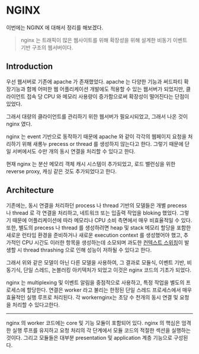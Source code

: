 # NGINX
이번에는 NGINX 에 대해서 정리를 해보겠다.

> nginx 는 트래픽이 많은 웹사이트를 위해 확장성을 위해 설계한 비동기 이벤트 기반 구조의 웹서버이다.

## Introduction
우선 웹서버로 기존에 apache 가 존재했었다. apache 는 다양한 기능과 써드파티 확장기능과 함께 어떠한 웹 어플리케이션 개발에도 적용할 수 있는 웹서버가 되었지만, 클라이언트 접속 당 CPU 와 메모리 사용량이 증가함으로써 확장성이 떨어진다는 단점이 있었다.

그래서 대량의 클라이언트를 관리하기 위한 웹서버가 필요시되었고, 그래서 나온 것이 nginx 였다.

nginx 는 event 기반으로 동작하기 때문에 apache 와 같이 각각의 웹페이지 요청을 처리하기 위해 새롱누 precess or thread 를 생성하지 않는다고 한다. 그렇기 때문에 단일 서버에서도 수만 개의 동시 연결을 처리할 수 있다고 한다.

현재 nginx 는 분산 메모리 객체 캐시 시스템이 추가되었고, 로드 밸런싱을 위한 reverse proxy, 캐싱 같은 것도 추가되었다고 한다.

## Architecture
기존에는, 동시 연결을 처리하던 process 나 thread 기반의 모델들은 개별 precess 나 thread 로 각 연결을 처리하고, 네트워크 또는 입출력 작업을 bloking 했었다. 그렇기 때문에 어플리케이션에 따라 메모리나 CPU 소비 측면에서 매우 비효율적일 수 있다. 또한, 별도의 precess 나 thread 를 생성하려면 heap 및 stack 메모리 할당을 포함한 새로운 런타임 환경을 준비하거나 새로운 execution context 를 생성했어야 했고, 추가적인 CPU 시간도 이러한 항목을 생성하는데 소모되며 과도한 [컨텍스트 스위칭](http://hojak99.tistory.com/307)이 발생할 시 thread thrashing 으로 인해 성능이 저하될 수 있다고 한다.

그래서 위와 같은 모델이 아닌 다른 모델을 사용하여, 그 결과로 모듈식, 이벤트 기반, 비동기식, 단일 스레드, 논블러킹 아키텍처가 되었고 이것은 nginx 코드의 기초가 되었다.

nginx 는 multiplexing 및 이벤트 알림을 중점적으로 사용하고, 특정 작업을 별도의 프로세스에 할당한다. 연결은 worker 라고 불리는 한정된 단일 스레드 프로세스에서 매우 효율적인 실행 루프로 처리된다. 각 workernginx는 초당 수 천개의 동시 연결 및 요청을 처리할 수 있다고한다.

 ----

 nginx 의 worker 코드에는 core 및 기능 모듈이 포함되어 있다. nginx 의 핵심은 엄격한 실행 루프를 유지하고 요청 처리의 각 단계에서 모듈 코드의 적절한 섹션을 실행하는 것이다. 그리고 모듈들은 대부분 presentation 및 application 계층 기능으로 구성된다.

 